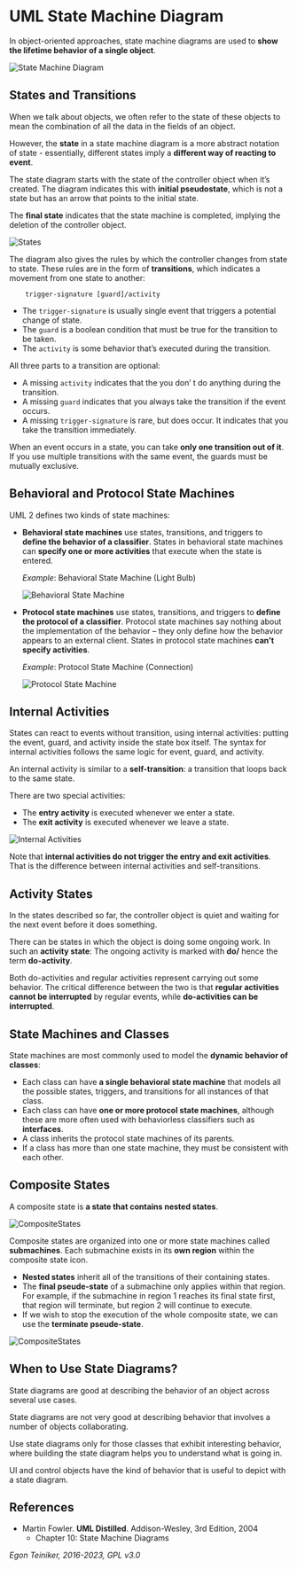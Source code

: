 # UML State Machine Diagram

In object-oriented approaches, state machine diagrams are used to **show the lifetime behavior of a single object**.

![State Machine Diagram](figures/StateMachineDiagram-Demo.png)

## States and Transitions
When we talk about objects, we often refer to the state of these objects to mean 
the combination of all the data in the fields of an object. 

However, the **state** in a state machine diagram is a more abstract notation of state - 
essentially, different states imply a **different way of reacting to event**.

The state diagram starts with the state of the controller object when it’s created. 
The diagram indicates this with **initial pseudostate**, which is not a state but 
has an arrow that points to the initial state. 

The **final state** indicates that the state machine is completed, implying the deletion 
of the controller object.

![States](figures/SM-State.png)

The diagram also gives the rules by which the controller changes from state to state. 
These rules are in the form of **transitions**, which indicates a movement from one state 
to another:
```
    trigger-signature [guard]/activity 
```
* The `trigger-signature` is usually single event that triggers a potential change of state.
* The `guard` is a boolean condition that must be true for the transition to be taken.
* The `activity` is some behavior that’s executed during the transition.

All three parts to a transition are optional:
* A missing `activity` indicates that the you don’ t do anything during the transition.
* A missing `guard` indicates that you always take the transition if the event occurs.
* A missing `trigger-signature` is rare, but does occur. 
    It indicates that you take the transition immediately.

When an event occurs in a state, you can take **only one transition out of it**. 
If you use multiple transitions with the same event, the guards must be mutually exclusive. 


## Behavioral and Protocol State Machines

UML 2 defines two kinds of state machines:
* **Behavioral state machines** use states, transitions, and triggers to **define the 
    behavior of a classifier**. States in behavioral state machines can **specify one 
    or more activities** that execute when the state is entered.

    _Example_: Behavioral State Machine (Light Bulb)
    
    ![Behavioral State Machine](figures/SM-BehavioralSM.png)


* **Protocol state machines** use states, transitions, and triggers to **define the 
    protocol of a classifier**. Protocol state machines say nothing about the 
    implementation of the behavior – they only define how the behavior appears to 
    an external client.
    States in protocol state machines **can’t specify activities**.  

    _Example_: Protocol State Machine (Connection)
    
    ![Protocol State Machine](figures/PSM-Connection.png)


## Internal Activities
States can react to events without transition, using internal activities: 
putting the event, guard, and activity inside the state box itself.
The syntax for internal activities follows the same logic for event, guard, and activity.

An internal activity is similar to a **self-transition**: a transition that 
loops back to the same state.

There are two special activities:
* The **entry activity** is executed whenever we enter a state.
* The **exit activity** is executed whenever we leave a state.

![Internal Activities](figures/SM-InternalActivities.png)

Note that **internal activities do not trigger the entry and exit activities**. 
That is the difference between internal activities and self-transitions.


## Activity States

In the states described so far, the controller object is quiet and waiting for 
the next event before it does something.

There can be states in which the object is doing some ongoing work.
In such an **activity state**: The ongoing activity is marked with **do/** 
hence the term **do-activity**.

Both do-activities and regular activities represent carrying out some behavior. 
The critical difference between the two is that **regular activities cannot be 
interrupted** by regular events, while **do-activities can be interrupted**. 

## State Machines and Classes
State machines are most commonly used to model the **dynamic behavior of classes**:
* Each class can have **a single behavioral state machine** that models all the 
    possible states, triggers, and transitions for all instances of that class.
* Each class can have **one or more protocol state machines**, although these 
    are more often used with behaviorless classifiers such as **interfaces**.
* A class inherits the protocol state machines of its parents.
* If a class has more than one state machine, they must be consistent with each other.

## Composite States

A composite state is **a state that contains nested states**.

![CompositeStates](figures/SM-CompositeStates.png)

Composite states are organized into one or more state machines called **submachines**. 
Each submachine exists in its **own region** within the composite state icon.

* **Nested states** inherit all of the transitions of their containing states.
* The **final pseude-state** of a submachine only applies within that region. 
    For example, if the submachine in region 1 reaches its final state first, 
    that region will terminate, but region 2 will continue to execute.
* If we wish to stop the execution of the whole composite state, we can use 
    the **terminate pseude-state**. 

![CompositeStates](figures/SM-CompositeStates2.png)


## When to Use State Diagrams?

State diagrams are good at describing the behavior of an object across several 
use cases.

State diagrams are not very good at describing behavior that involves a number 
of objects collaborating.

Use state diagrams only for those classes that exhibit interesting behavior, where building 
the state diagram helps you to understand what is going in.

UI and control objects have the kind of behavior that is useful to depict with 
a state diagram.



## References
* Martin Fowler. **UML Distilled**. Addison-Wesley, 3rd Edition, 2004
    * Chapter 10: State Machine Diagrams

*Egon Teiniker, 2016-2023, GPL v3.0*
